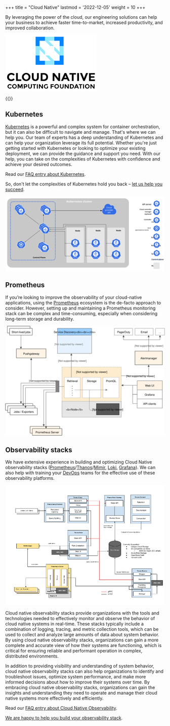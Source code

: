 +++
title = "Cloud Native"
lastmod = '2022-12-05'
weight = 10
+++

By leveraging the power of the cloud, our engineering solutions can help your
business to achieve faster time-to-market, increased productivity, and improved
collaboration.

![Cloud Native](../../../images/cloud-native.png)

<!--more-->

{{<toc>}}

## Kubernetes

[Kubernetes](https://kubernetes.io) is a powerful and complex system for
container orchestration, but it can also be difficult to navigate and manage.
That's where we can help you.  Our team of experts has a deep understanding of
Kubernetes and can help your organization leverage its full potential.
Whether you're just getting started with Kubernetes or looking to optimize your
existing deployment, we can provide the guidance and support you need.
With our help, you can take on the complexities of Kubernetes with confidence
and achieve your desired outcomes.

Read our [FAQ entry about Kubernetes](/home/services/faq/#kubernetes).

So, don't let the complexities of Kubernetes hold you back –
[let us help you succeed](/contact).

![Kubernetes architecture](../../../images/components-of-kubernetes.svg)

## Prometheus

If you’re looking to improve the observability of your cloud-native
applications, using the [Prometheus](https://prometheus.io) ecosystem is the
de-facto approach to consider. However, setting up and maintaining a Prometheus
monitoring stack can be complex and time-consuming, especially when considering
long-term storage and durability.

![Prometheus Components](../../../images/prometheus.svg)

## Observability stacks

We have extensive experience in building and optimizing Cloud Native
observability stacks
([Prometheus](https://prometheus.io)/[Thanos](https://thanos.io)/[Mimir](https://grafana.com/oss/mimir/),
[Loki](https://grafana.com/oss/loki/), [Grafana](https://grafana.com/oss/grafana/)).
We can also help with training your [DevOps](/home/services/devops)
teams for the effective use of these observability platforms.

![Thanos architecture](../../../images/thanos.png)

Cloud native observability stacks provide organizations with the tools and
technologies needed to effectively monitor and observe the behavior of cloud
native systems in real-time. These stacks typically include a combination of
logging, tracing, and metric collection tools, which can be used to collect and
analyze large amounts of data about system behavior. By using cloud native
observability stacks, organizations can gain a more complete and accurate view
of how their systems are functioning, which is critical for ensuring reliable
and performant operation in complex, distributed environments.

In addition to providing visibility and understanding of system behavior, cloud
native observability stacks can also help organizations to identify and
troubleshoot issues, optimize system performance, and make more informed
decisions about how to improve their systems over time. By embracing cloud
native observability stacks, organizations can gain the insights and
understanding they need to operate and manage their cloud native systems more
effectively and efficiently.

Read our [FAQ entry about Cloud Native Observability](/home/services/faq/#cloud-native-observability).

[We are happy to help you build your observability stack](/contact).

